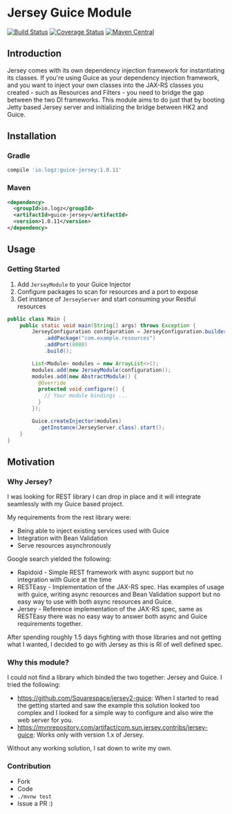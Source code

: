 # Jersey Guice Module
[![Build Status](https://travis-ci.org/logzio/guice-jersey.svg?branch=master)](https://travis-ci.org/logzio/guice-jersey)
[![Coverage Status](https://coveralls.io/repos/logzio/guice-jersey/badge.svg?branch=master)](https://coveralls.io/r/logzio/guice-jersey?branch=master)
[![Maven Central](https://maven-badges.herokuapp.com/maven-central/io.logz/guice-jersey/badge.svg)](https://maven-badges.herokuapp.com/maven-central/io.logz/guice-jersey)

## Introduction
Jersey comes with its own dependency injection framework for instantiating its classes.
If you're using Guice as your dependency injection framework, and you want to inject your own classes into the JAX-RS classes you created - such as Resources and Filters - you need to bridge the gap between the two DI frameworks.
This module aims to do just that by booting Jetty based Jersey server and initializing the bridge between HK2 and Guice.

## Installation

### Gradle

```groovy
compile 'io.logz:guice-jersey:1.0.11'
```

### Maven

```xml
<dependency>
  <groupId>io.logz</groupId>
  <artifactId>guice-jersey</artifactId>
  <version>1.0.11</version>
</dependency>
```
## Usage

### Getting Started

1. Add `JerseyModule` to your Guice Injector
2. Configure packages to scan for resources and a port to expose
3. Get instance of `JerseyServer` and start consuming your Restful resources

```java
public class Main {
    public static void main(String[] args) throws Exception {
        JerseyConfiguration configuration = JerseyConfiguration.builder()
            .addPackage("com.example.resources")
            .addPort(8080)
            .build();

        List<Module> modules = new ArrayList<>();        
        modules.add(new JerseyModule(configuration));
        modules.add(new AbstractModule() {
          @Override
          protected void configure() {
            // Your module bindings ...
          }
        });

        Guice.createInjector(modules)
          .getInstance(JerseyServer.class).start();
    }
}
```

## Motivation

### Why Jersey?
I was looking for REST library I can drop in place and it will integrate seamlessly with my Guice based project.

My requirements from the rest library were:
- Being able to inject existing services used with Guice
- Integration with Bean Validation
- Serve resources asynchronously

Google search yielded the following:
- Rapidoid - Simple REST framework with async support but no integration with Guice at the time
- RESTEasy - Implementation of the JAX-RS spec. Has examples of usage with guice, writing async resources and Bean Validation support
but no easy way to use with both async resources and Guice.
- Jersey - Reference implementation of the JAX-RS spec, same as RESTEasy there was no easy way to answer both async and Guice requirements together.

After spending roughly 1.5 days fighting with those libraries and not getting what I wanted, I decided to go with Jersey as this is RI of well defined spec.

### Why this module?
I could not find a library which binded the two together: Jersey and Guice. I tried the following:
- https://github.com/Squarespace/jersey2-guice:
When I started to read the getting started and saw the example this solution looked too complex and
I looked for a simple way to configure and also wire the web server for you.
- https://mvnrepository.com/artifact/com.sun.jersey.contribs/jersey-guice:
Works only with version 1.x of Jersey.

Without any working solution, I sat down to write my own.

### Contribution
 - Fork
 - Code
 - ```./mvnw test```
 - Issue a PR :)
